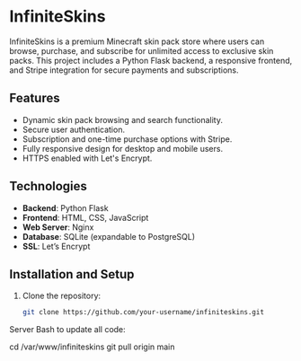# InfiniteSkins

InfiniteSkins is a premium Minecraft skin pack store where users can 
browse, purchase, and subscribe for unlimited access to exclusive skin packs. 
This project includes a Python Flask backend, a responsive frontend, 
and Stripe integration for secure payments and subscriptions.

## Features

- Dynamic skin pack browsing and search functionality.
- Secure user authentication.
- Subscription and one-time purchase options with Stripe.
- Fully responsive design for desktop and mobile users.
- HTTPS enabled with Let's Encrypt.

## Technologies

- **Backend**: Python Flask
- **Frontend**: HTML, CSS, JavaScript
- **Web Server**: Nginx
- **Database**: SQLite (expandable to PostgreSQL)
- **SSL**: Let’s Encrypt

## Installation and Setup

1. Clone the repository:
   ```bash
   git clone https://github.com/your-username/infiniteskins.git

Server Bash to update all code:

cd /var/www/infiniteskins
git pull origin main
